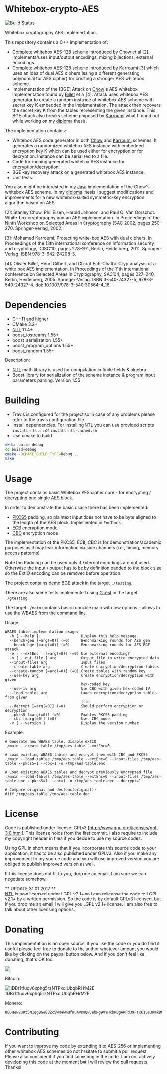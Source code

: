 Whitebox-crypto-AES
===================
![Build Status](https://github.com/ph4r05/Whitebox-crypto-AES/actions/workflows/build.yml/badge.svg)

Whitebox cryptography AES implementation.

This repository contains a C++ implementation of:
 * Complete whitebox [AES]-128 scheme introduced by [Chow] et al [2]. Implements/uses input/output encodings, mixing bijections, external encodings.
 * Complete whitebox [AES]-128 scheme introduced by [Karroumi] [3] which uses an idea of dual AES ciphers (using a different generating polynomial for AES cipher) for creating a stronger AES whitebox scheme.
 * Implementation of the [BGE] Attack on [Chow]'s AES whitebox implementation found by [Billet] et al [4]. Attack uses whitebox AES generator to create a random instance of whitebox AES scheme with secret key K embedded in the implementation. The attack then recovers the secret key K from the tables representing the given instance. This BGE attack also breaks scheme proposed by [Karroumi] what I found out while working on my [diploma] thesis.
 
The implementation contains:
 * Whitebox AES code generator in both [Chow] and [Karroumi] schemes. It generates a randomized whitebox AES instance with embedded encryption key K which can be used either for encryption or for decryption. Instance can be serialized to a file. 
 * Code for running generated whitebox AES instance for encryption/decryption.
 * BGE key recovery attack on a generated whitebox AES instance.
 * Unit tests.
 
You also might be interested in my [Java] implementation of the Chow's whitebox AES scheme.
In my [diploma] thesis I suggest modifications and improvements for a new whitebox-suited symmetric-key encryption algorithm based on AES.

[2]: Stanley Chow, Phil Eisen, Harold Johnson, and Paul C. Van Oorschot. White-box cryptography and an AES implementation. In Proceedings of the Ninth Workshop on Selected Areas in Cryptography (SAC 2002, pages 250–270. Springer-Verlag, 2002.

[3]: Mohamed Karroumi. Protecting white-box AES with dual ciphers. In Proceedings of the 13th international conference on Information security and cryptology, ICISC’10, pages 278–291, Berlin, Heidelberg, 2011. Springer-Verlag. ISBN 978-3-642-24208-3.

[4]: Olivier Billet, Henri Gilbert, and Charaf Ech-Chatbi. Cryptanalysis of a white box AES implementation. In Proceedings of the 11th international conference on Selected Areas in Cryptography, SAC’04, pages 227–240, Berlin, Heidelberg, 2005. Springer-Verlag. ISBN 3-540-24327-5, 978-3-540-24327-4. doi: 10.1007/978-3-540-30564-4_16.

Dependencies
=======
* C++11 and higher
* CMake 3.2+
* [NTL] 11.4+
* boost_iostreams 1.55+
* boost_serialization 1.55+
* boost_program_options 1.55+
* boost_random 1.55+

Description:
* [NTL] math library is used for computation in finite fields & algebra. 
* Boost library for serialization of the scheme instance & program input parameters parsing. Version 1.55


Building
=======
* Travis is configured for the project so in case of any problems please refer to the travis configuration file.
* Install dependencies. For installing NTL you can use provided scripts `install-ntl.sh` or `install-ntl-cached.sh`
* Use cmake to build
```bash
mkdir build-debug
cd build-debug
cmake -DCMAKE_BUILD_TYPE=Debug ..
make
```

Usage
=====

The project contains basic Whitebox AES cipher core - for encrypting / decrypting one single AES block.

In order to demonstrate the basic usage there has been implemented:
 - [PKCS5] padding, so plaintext input does not have to be byte aligned to the length of the AES block. Implemented in `EncTools`.
 - [ECB] encryption mode
 - [CBC] encryption mode

The implementation of the PKCS5, ECB, CBC is for demonstration/academic purposes as it may leak information via
side channels (i.e., timing, memory access patterns)

Note the Padding can be used only if External encodings are not used.
Otherwise the input / output has to be by definition padded to the block size
so the ExtIO encoding can be removed before operation.

The project contains demo BGE attack in the target `./testing`.

There are also some tests implemented using [GTest] in the target `./gtesting`.

The target `./main` contains basic runnable main with few options - allows to use
the WBAES from the command line.

Usage:
```
WBAES table implementation usage:
  -h [ --help ]                   Display this help message
  --bench-gen [=arg(=0)] (=0)     Benchmarking rounds for AES gen
  --bench-bge [=arg(=0)] (=0)     Benchmarking rounds for AES BGE attack
  -e [ --extEnc ] [=arg(=0)] (=0) Use external encoding?
  -o [ --out-file ] arg           Output file to write encrypted data
  --input-files arg               Input files
  --create-table arg              Create encryption/decryption tables
  --create-random [=arg(=0)] (=0) Create tables with random key
  --use-key arg                   Create encryption/decryption with given
                                  hex-coded key
  --use-iv arg                    Use CBC with given hex-coded IV
  --load-tables arg               Loads encryption/decryption tables from given
                                  file
  --decrypt [=arg(=0)] (=0)       Should perform encryption or decryption
  --pkcs5 [=arg(=0)] (=0)         Enables PKCS5 padding
  --cbc [=arg(=0)] (=0)           Uses CBC mode
  -v [ --version ]                Display the version number
```

Example:

```
# Generate new WBAES table, disable extIO
./main --create-table /tmp/aes-table --extEnc=0

# Load existing WBAES tables and encrypt them with CBC and PKCS5
./main --load-tables /tmp/aes-table --extEnc=0 --input-files /tmp/aes-table --pkcs5=1 --cbc=1 -o /tmp/aes-table.enc

# Load existing WBAES tables and decrypt previously encrypted file
./main --load-tables /tmp/aes-table --extEnc=0 --input-files /tmp/aes-table.enc --pkcs5=1 --cbc=1 -o /tmp/aes-table.dec --decrypt=1

# Compare original and dec(enc(original))
diff /tmp/aes-table /tmp/aes-table.dec
```


License
=======
Code is published under license: GPLv3 [http://www.gnu.org/licenses/gpl-3.0.html]. This license holds from the first commit.
I also require to include my copyright header in files if you decide to use my source codes.

Using GPL in short means that if you incorporate this source code to your application, it has to be also published under GPLv3. Also if you make any improvement to my source code and you will use improved version you are obliged to publish improved version as well.

If this license does not fit to you, drop me an email, I am sure we can negotiate somehow.

** UPDATE 31.01.2017 **
<br/>
[NTL] is now licensed under LGPL v2.1+ so I can relicense the code to LGPL v2.1+ by a written permission.
So the code is by default GPLv3 licensed, but if you drop me an email I will give you LGPL v2.1+ license.
I am also free to talk about other licensing options.

Donating
========

This implementation is an open source. If you like the code or you do find it useful please feel free to donate to the
author whatever amount you would like by clicking on the paypal button below.
And if you don't feel like donating, that's OK too.

[![](https://www.paypalobjects.com/en_US/i/btn/btn_donateCC_LG.gif)](https://www.paypal.com/cgi-bin/webscr?cmd=_donations&business=XK6RLD768RGGJ&lc=SK&item_name=ph4r05&item_number=Whitebox%2dcrypto%2dAES%2egit&currency_code=EUR&bn=PP%2dDonationsBF%3abtn_donateCC_LG%2egif%3aNonHosted)

Bitcoin:

![1DBr1tfuqv6xphg5rzNTPxqiUbqbRHrM2E](https://deadcode.me/btc-whitebox.png)<br />1DBr1tfuqv6xphg5rzNTPxqiUbqbRHrM2E

Monero:
```
8BDHew2uRt5N1qgBGe88ZcSwM4wmQfWuAVDWQwJebNg9VYHxbRBgARPd39Ftx61Ss3WmkDCu8FDvR9wJ27aoqBVT1PF5kmE
```

Contributing
=======
If you want to improve my code by extending it to AES-256 or implementing other whitebox AES schemes do not hesitate to submit a pull request. Please also consider it if you find some bug in the code. I am not actively developing this code at the moment but I will review the pull requests. Thanks!

[NTL]: http://www.shoup.net/ntl/
[PKCS5]: https://tools.ietf.org/html/rfc2898
[ECB]: https://en.wikipedia.org/wiki/Block_cipher_mode_of_operation#Electronic_Codebook_(ECB)
[CBC]: https://en.wikipedia.org/wiki/Block_cipher_mode_of_operation#Cipher_Block_Chaining_(CBC)
[GTest]: https://github.com/google/googletest/blob/master/googletest/docs/Primer.md
[AES]: http://csrc.nist.gov/archive/aes/rijndael/Rijndael-ammended.pdf
[Chow]: http://citeseerx.ist.psu.edu/viewdoc/summary?doi=10.1.1.59.7710
[Karroumi]: http://dl.acm.org/citation.cfm?id=2041060
[Billet]: http://bo.blackowl.org/s/papers/waes.pdf
[diploma]: http://is.muni.cz/th/325219/fi_m/thesis.pdf
[Java]: https://github.com/ph4r05/Whitebox-crypto-AES-java


